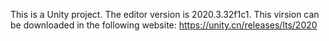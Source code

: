 This is a Unity project. The editor version is 2020.3.32f1c1. This virsion can be downloaded in the following website: https://unity.cn/releases/lts/2020
